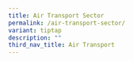 ```yaml
---
title: Air Transport Sector
permalink: /air-transport-sector/
variant: tiptap
description: ""
third_nav_title: Air Transport
---
```

